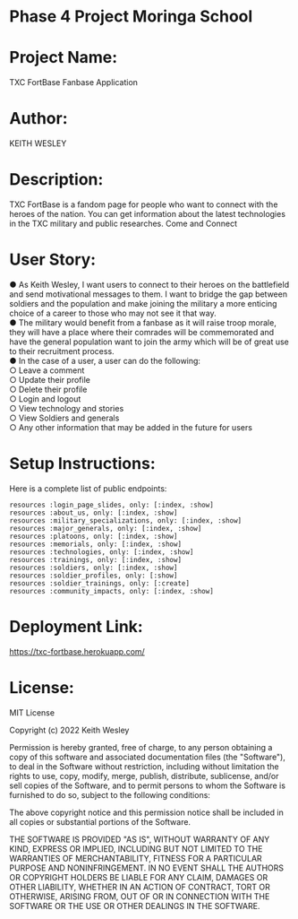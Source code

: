 # Phase 4 Project Moringa School
# Project Name:
TXC FortBase Fanbase Application
# Author:
KEITH WESLEY
# Description:
TXC FortBase is a fandom page for people who want to connect
with the heroes of the nation. You can get information about the
latest technologies in the TXC military and public researches.
Come and Connect

# User Story:
● As Keith Wesley, I want users to connect to their heroes on the battlefield and send motivational messages to them. I want to bridge the gap between soldiers and the population and make joining the military a more enticing choice of a career to those who may not see it that way.
<br>
● The military would benefit from a fanbase as it will raise troop morale, they will have a place where their comrades will be commemorated and have the general population want to join the army which will be of great use to their recruitment process.
<br>
● In the case of a user, a user can do the following:
    <br>
    ○ Leave a comment
    <br>
    ○ Update their profile
    <br>
    ○ Delete their profile
    <br>
    ○ Login and logout
    <br>
    ○ View technology and stories
    <br>
    ○ View Soldiers and generals
    <br>
    ○ Any other information that may be added in the future for users


# Setup Instructions:

Here is a complete list of public endpoints:

    resources :login_page_slides, only: [:index, :show]
    resources :about_us, only: [:index, :show]
    resources :military_specializations, only: [:index, :show]
    resources :major_generals, only: [:index, :show]
    resources :platoons, only: [:index, :show]
    resources :memorials, only: [:index, :show]
    resources :technologies, only: [:index, :show]
    resources :trainings, only: [:index, :show]
    resources :soldiers, only: [:index, :show]
    resources :soldier_profiles, only: [:show]
    resources :soldier_trainings, only: [:create]
    resources :community_impacts, only: [:index, :show]
# Deployment Link:

https://txc-fortbase.herokuapp.com/

# License:

MIT License

Copyright (c) 2022 Keith Wesley

Permission is hereby granted, free of charge, to any person obtaining a copy
of this software and associated documentation files (the "Software"), to deal
in the Software without restriction, including without limitation the rights
to use, copy, modify, merge, publish, distribute, sublicense, and/or sell
copies of the Software, and to permit persons to whom the Software is
furnished to do so, subject to the following conditions:

The above copyright notice and this permission notice shall be included in all
copies or substantial portions of the Software.

THE SOFTWARE IS PROVIDED "AS IS", WITHOUT WARRANTY OF ANY KIND, EXPRESS OR
IMPLIED, INCLUDING BUT NOT LIMITED TO THE WARRANTIES OF MERCHANTABILITY,
FITNESS FOR A PARTICULAR PURPOSE AND NONINFRINGEMENT. IN NO EVENT SHALL THE
AUTHORS OR COPYRIGHT HOLDERS BE LIABLE FOR ANY CLAIM, DAMAGES OR OTHER
LIABILITY, WHETHER IN AN ACTION OF CONTRACT, TORT OR OTHERWISE, ARISING FROM,
OUT OF OR IN CONNECTION WITH THE SOFTWARE OR THE USE OR OTHER DEALINGS IN THE
SOFTWARE.
